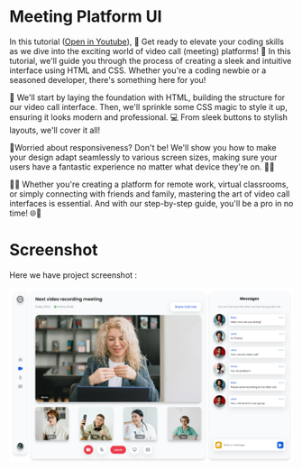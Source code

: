 # Meeting Platform UI

In this tutorial ([Open in Youtube](https://youtu.be/RKF6mjX8sTU)), 🚀 Get ready to elevate your coding skills as we dive into the exciting world of video call (meeting) platforms! 🌟 In this tutorial, we'll guide you through the process of creating a sleek and intuitive interface using HTML and CSS. Whether you're a coding newbie or a seasoned developer, there's something here for you!

🎨 We'll start by laying the foundation with HTML, building the structure for our video call interface. Then, we'll sprinkle some CSS magic to style it up, ensuring it looks modern and professional. 💻 From sleek buttons to stylish layouts, we'll cover it all!

📱Worried about responsiveness? Don't be! We'll show you how to make your design adapt seamlessly to various screen sizes, making sure your users have a fantastic experience no matter what device they're on. 📱💼

👩‍💻 Whether you're creating a platform for remote work, virtual classrooms, or simply connecting with friends and family, mastering the art of video call interfaces is essential. And with our step-by-step guide, you'll be a pro in no time! 🌐💬

# Screenshot
Here we have project screenshot :

![screenshot](screenshot.png)